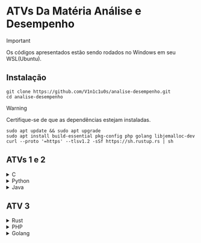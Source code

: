 # ATVs Da Matéria Análise e Desempenho

> [!IMPORTANT]
> Os códigos apresentados estão sendo rodados no Windows em seu WSL(Ubuntu).

## Instalação

```shell
git clone https://github.com/V1n1c1u0s/analise-desempenho.git
cd analise-desempenho
```

> [!WARNING]
> Certifique-se de que as dependências estejam instaladas.
> ```shell
> sudo apt update && sudo apt upgrade
> sudo apt install build-essential pkg-config php golang libjemalloc-dev
> curl --proto '=https' --tlsv1.2 -sSf https://sh.rustup.rs | sh
>```


## ATVs 1 e 2
<details>
<summary>C</summary>

```shell
cd C && gcc -o main main.c
./main
```

</details>
<details>
<summary>Python</summary>

```shell
cd python
python main.py
```

</details>

<details>
<summary>Java</summary>

```shell
cd java/src && javac Main.java LinkedList.java
java Main
```

</details>

## ATV 3 
<details>
<summary>Rust</summary>
</details>
<details>
<summary>PHP</summary>
</details>
<details>
<summary>Golang</summary> 
</details>